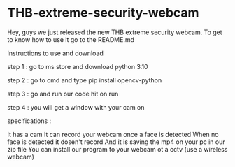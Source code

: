 # THB-extreme-security-webcam
Hey, guys we just released the new THB extreme security webcam. To get to know how to use it go to the README.md

Instructions to use and download

step 1 : go to ms store and download python 3.10

step 2 : go to cmd and type pip install opencv-python

step 3 : go and run our code hit on run

step 4 : you will get a window with your cam on

specifications : 

It has a cam 
It can record your webcam once a face is detected
When no face is detected it dosen't record
And it is saving the mp4 on your pc in our zip file
You can install our program to your webcam ot a cctv (use a wireless webcam)
